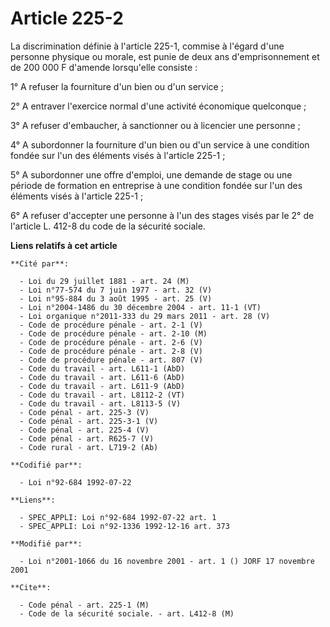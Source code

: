 # Article 225-2

La discrimination définie à l'article 225-1, commise à l'égard d'une personne physique ou morale, est punie de deux ans
d'emprisonnement et de 200 000 F d'amende lorsqu'elle consiste :

1° A refuser la fourniture d'un bien ou d'un service ;

2° A entraver l'exercice normal d'une activité économique quelconque ;

3° A refuser d'embaucher, à sanctionner ou à licencier une personne ;

4° A subordonner la fourniture d'un bien ou d'un service à une condition fondée sur l'un des éléments visés à l'article
225-1 ;

5° A subordonner une offre d'emploi, une demande de stage ou une période de formation en entreprise à une condition fondée
sur l'un des éléments visés à l'article 225-1 ;

6° A refuser d'accepter une personne à l'un des stages visés par le 2° de l'article L. 412-8 du code de la sécurité sociale.

**Liens relatifs à cet article**

	**Cité par**:

	  - Loi du 29 juillet 1881 - art. 24 (M)
	  - Loi n°77-574 du 7 juin 1977 - art. 32 (V)
	  - Loi n°95-884 du 3 août 1995 - art. 25 (V)
	  - Loi n°2004-1486 du 30 décembre 2004 - art. 11-1 (VT)
	  - Loi organique n°2011-333 du 29 mars 2011 - art. 28 (V)
	  - Code de procédure pénale - art. 2-1 (V)
	  - Code de procédure pénale - art. 2-10 (M)
	  - Code de procédure pénale - art. 2-6 (V)
	  - Code de procédure pénale - art. 2-8 (V)
	  - Code de procédure pénale - art. 807 (V)
	  - Code du travail - art. L611-1 (AbD)
	  - Code du travail - art. L611-6 (AbD)
	  - Code du travail - art. L611-9 (AbD)
	  - Code du travail - art. L8112-2 (VT)
	  - Code du travail - art. L8113-5 (V)
	  - Code pénal - art. 225-3 (V)
	  - Code pénal - art. 225-3-1 (V)
	  - Code pénal - art. 225-4 (V)
	  - Code pénal - art. R625-7 (V)
	  - Code rural - art. L719-2 (Ab)

	**Codifié par**:

	  - Loi n°92-684 1992-07-22

	**Liens**:

	  - SPEC_APPLI: Loi n°92-684 1992-07-22 art. 1
	  - SPEC_APPLI: Loi n°92-1336 1992-12-16 art. 373

	**Modifié par**:

	  - Loi n°2001-1066 du 16 novembre 2001 - art. 1 () JORF 17 novembre 2001

	**Cite**:

	  - Code pénal - art. 225-1 (M)
	  - Code de la sécurité sociale. - art. L412-8 (M)
